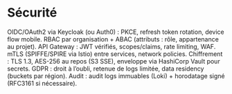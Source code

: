 # Sécurité
OIDC/OAuth2 via Keycloak (ou Auth0) : PKCE, refresh token rotation, device flow mobile.
RBAC par organisation + ABAC (attributs : rôle, appartenance au projet).
API Gateway : JWT vérifiés, scopes/claims, rate limiting, WAF.
mTLS (SPIFFE/SPIRE via Istio) entre services, network policies.
Chiffrement : TLS 1.3, AES-256 au repos (S3 SSE), enveloppe via HashiCorp Vault pour secrets.
GDPR : droit à l’oubli, retenue de logs limitée, data residency (buckets par région).
Audit : audit logs immuables (Loki) + horodatage signé (RFC3161 si nécessaire).